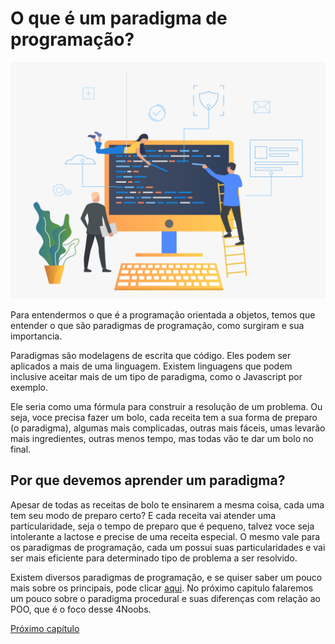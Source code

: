 # O que é um paradigma de programação?

![imagem](img/18941.jpg)

Para entendermos o que é a programação orientada a objetos, temos que entender o que são paradigmas de programação, como surgiram e sua importancia.

Paradigmas são modelagens de escrita que código. Eles podem ser aplicados a mais de uma linguagem. Existem linguagens que podem inclusive aceitar mais de um tipo de paradigma, como o Javascript por exemplo.

Ele seria como uma fórmula para construir a resolução de um problema. Ou seja, voce precisa fazer um bolo, cada receita tem a sua forma de preparo (o paradigma), algumas mais complicadas, outras mais fáceis, umas levarão mais ingredientes, outras menos tempo, mas todas vão te dar um bolo no final.

## Por que devemos aprender um paradigma?

Apesar de todas as receitas de bolo te ensinarem a mesma coisa, cada uma tem seu modo de preparo certo? E cada receita vai atender uma particularidade, seja o tempo de preparo que é pequeno, talvez voce seja intolerante a lactose e precise de uma receita especial. O mesmo vale para os paradigmas de programação, cada um possui suas particularidades e vai ser mais eficiente para determinado tipo de problema a ser resolvido.

Existem diversos paradigmas de programação, e se quiser saber um pouco mais sobre os principais, pode clicar [aqui](https://blog.betrybe.com/tecnologia/paradigmas-de-programacao/). No próximo capitulo falaremos um pouco sobre o paradigma procedural e suas diferenças com relação ao POO, que é o foco desse 4Noobs.

[Próximo capítulo](historia.md)
